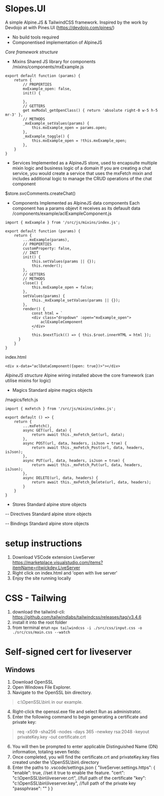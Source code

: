 # Slopes.UI
A simple Alpine.JS & TailwindCSS framework. Inspired by the work by Devdojo at with Pines.UI (https://devdojo.com/pines/)

- No build tools required
- Componentised implementation of AlpineJS

*Core framework structure*
- Mixins
Shared JS library for components
/mixins/components/mxExample.js
```
export default function (params) {
    return {
        // PROPERTIES
        mxExample_open: false,
        init() {

        },
        // GETTERS  
        get mxModal_getOpenClass() { return 'absolute right-0 w-5 h-5 mr-3' },
        // METHODS
        _mxExample_setValues(params) {
            this.mxExample_open = params.open;
        },
        _mxExample_toggle() {
            this.mxExample_open = !this.mxExample_open;
        },
    }
}
```

- Services
Implemented as a AlpineJS store, used to encapsulte multiple mixin logic and business logic of a domain
If you are creating a chat service, you would create a service that uses the mxFetch mixin and includes
additional logic to manage the CRUD operations of the chat component

$store.svcComments.createChat()

- Components
Implemented as AlpineJS data components
Each component has a params objevt it receives as its defauult data
/components/example/aclExampleComponent.js
```
import { mxExample } from '/src/js/mixins/index.js';

export default function (params) {
	return {
        ...mxExample(params),
        // PROPERTIES
        customProperty: false,
        // INIT
        init() {
            this.setValues(params || {});
            this.render();
        },
        // GETTERS
        // METHODS
        close() {
            this.mxExample_open = false;
        },
        setValues(params) {
            this._mxExample_setValues(params || {});
        },
        render() {
            const html = `
            <div class="dropdown" :open="mxExample_open">
                aclExampleComponent
            </div>
            `
            this.$nextTick(() => { this.$root.innerHTML = html });
      }
    }
}
```

index.html
```
<div x-data="aclDataComponent({open: true})>"></div>
```

*AlpineJS structure*
Alpine wiring installed above the core framework (can utilise mixins for logic)
- Magics
Standard alpine magics objects

/magics/fetch.js
```
import { mxFetch } from '/src/js/mixins/index.js';

export default () => {
    return {
        ...mxFetch(),
        async GET(url, data) { 
            return await this._mxFetch_Get(url, data);
        },
        async POST(url, data, headers, isJson = true) {
            return await this._mxFetch_Post(url, data, headers, isJson);
        },
        async PUT(url, data, headers, isJson = true) {
            return await this._mxFetch_Put(url, data, headers, isJson);
        },
        async DELETE(url, data, headers) {
            return await this._mxFetch_Delete(url, data, headers);
        }
    }
}
```
- Stores
Standard alpine store objects
 
-- Directives
Standard alpine store objects

-- Bindings
Standard alpine store objects

# setup instructions
1. Download VSCode extension LiveServer https://marketplace.visualstudio.com/items?itemName=ritwickdey.LiveServer
2. Right click on index.html and 'open with live server'
3. Enjoy the site running locally


# CSS - Tailwing
1. download the tailwind-cli: https://github.com/tailwindlabs/tailwindcss/releases/tag/v3.4.6
2. install it into the root folder
3. from terminal erun
```npx tailwindcss -i ./src/css/input.css -o ./src/css/main.css --watch```

 
# Self-signed cert for liveserver
## Windows
1. Download OpenSSL
2. Open Windows File Explorer.
3. Navigate to the OpenSSL bin directory.
> c:\OpenSSL\bin\ in our example.
4. Right-click the openssl.exe file and select Run as administrator.
5. Enter the following command to begin generating a certificate and private key:
> req -x509 -sha256 -nodes -days 365 -newkey rsa:2048 -keyout privateKey.key -out certificate.crt
6. You will then be prompted to enter applicable Distinguished Name (DN) information, totaling seven fields:
7. Once completed, you will find the certificate.crt and privateKey.key files created under the \OpenSSL\bin\ directory
8. Enter the paths to .vscode/settings.json
{
  "liveServer.settings.https": {
  "enable": true, //set it true to enable the feature.
  "cert": "c:\\OpenSSL\\bin\\liveserver.crt", //full path of the certificate
  "key": "c:\\OpenSSL\\bin\\liveserver.key", //full path of the private key
  "passphrase": ""
  }
}